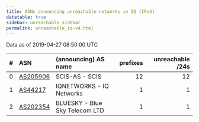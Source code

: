 ```yaml
---
title: ASNs announcing unreachable networks in IQ (IPv4)
datatable: true
sidebar: unreachable_sidebar
permalink: unreachable_iq-v4.html
---
```


Data as of 2019-04-27 08:50:00 UTC


<div class="datatable-begin"></div>

|   # | ASN                                      | (announcing) AS name           |   prefixes |   unreachable /24s |
|----:|:-----------------------------------------|:-------------------------------|-----------:|-------------------:|
|   0 | [AS205906](unreachable_AS205906-v4.html) | SCIS-AS - SCIS                 |         12 |                 12 |
|   1 | [AS44217](unreachable_AS44217-v4.html)   | IQNETWORKS - IQ Networks       |          1 |                  1 |
|   2 | [AS202354](unreachable_AS202354-v4.html) | BLUESKY - Blue Sky Telecom LTD |          1 |                  1 |

<div class="datatable-end"></div>